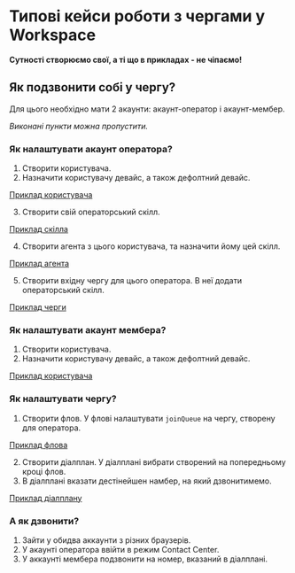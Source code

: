 # Типові кейси роботи з чергами у Workspace

**Сутності створюємо свої, а ті що в прикладах - не чіпаємо!**

## Як подзвонити собі у чергу?

Для цього необхідно мати 2 акаунти: акаунт-оператор і акаунт-мембер.

_Виконані пункти можна пропустити._

### Як налаштувати акаунт оператора?

1. Створити користувача.
2. Назначити користувачу девайс, а також дефолтний девайс.

[Приклад користувача](https://dev.webitel.com/directory/users/9528)

3. Створити свій операторський скілл.

[Приклад скілла](https://dev.webitel.com/lookups/skills/277)

4. Створити агента з цього користувача, та назначити йому цей скілл.

[Приклад агента](https://dev.webitel.com/contact-center/agents/3709)

5. Створити вхідну чергу для цього оператора. В неї додати операторський скілл.

[Приклад черги](https://dev.webitel.com/contact-center/queues/505)

### Як налаштувати акаунт мембера?

1. Створити користувача.
2. Назначити користувачу девайс, а також дефолтний девайс.

[Приклад користувача](https://dev.webitel.com/directory/users/10555)

### Як налаштувати чергу?

1. Створити флов. У флові налаштувати `joinQueue` на чергу, створену для оператора.

[Приклад флова](https://dev.webitel.com/routing/flow/1331?editor=diagram)

2. Створити діалплан. У діалплані вибрати створений на попередньому кроці флов.
3. В діалплані вказати дестінейшен намбер, на який дзвонитимемо.

[Приклад діалплану](https://dev.webitel.com/routing/dialplan/109)

### А як дзвонити?
1. Зайти у обидва аккаунти з різних браузерів.
2. У акаунті оператора ввійти в режим Contact Center.
3. У аккаунті мембера подзвонити на номер, вказаний в діалплані.

